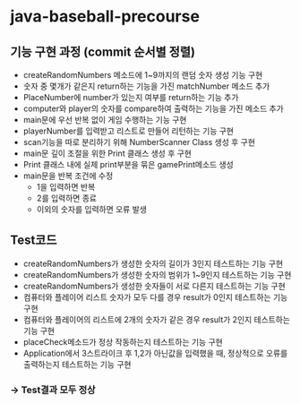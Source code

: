 # java-baseball-precourse

## 기능 구현 과정 (commit 순서별 정렬)

* createRandomNumbers 메소드에 1~9까지의 랜덤 숫자 생성 기능 구현
* 숫자 중 몇개가 같은지 return하는 기능을 가진 matchNumber 메소드 추가
* PlaceNumber에 number가 있는지 여부를 return하는 기능 추가
* computer와 player의 숫자를 compare하여 출력하는 기능을 가진 메소드 추가
* main문에 우선 반복 없이 게임 수행하는 기능 구현
* playerNumber를 입력받고 리스트로 만들어 리턴하는 기능 구현
* scan기능을 따로 분리하기 위해 NumberScanner Class 생성 후 구현
* main문 깊이 조절을 위한 Print 클래스 생성 후 구현
* Print 클래스 내에 실제 print부분을 묶은 gamePrint메소드 생성
* main문을 반복 조건에 수정
    * 1을 입력하면 반복
    * 2를 입력하면 종료
    * 이외의 숫자를 입력하면 오류 발생

## Test코드

* createRandomNumbers가 생성한 숫자의 길이가 3인지 테스트하는 기능 구현
* createRandomNumbers가 생성한 숫자의 범위가 1~9인지 테스트하는 기능 구현
* createRandomNumbers가 생성한 숫자들이 서로 다른지 테스트하는 기능 구현
* 컴퓨터와 플레이어 리스트 숫자가 모두 다를 경우 result가 0인지 테스트하는 기능 구현
* 컴퓨터와 플레이어의 리스트에 2개의 숫자가 같은 경우 result가 2인지 테스트하는 기능 구현
* placeCheck메소드가 정상 작동하는지 테스트하는 기능 구현
* Application에서 3스트라이크 후 1,2가 아닌값을 입력했을 때, 정상적으로 오류를 출력하는지 테스트하는 기능 구현

### -> Test결과 모두 정상